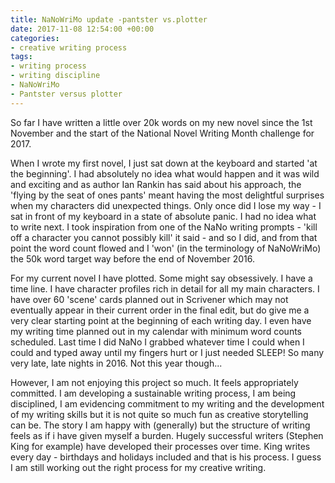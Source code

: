 ```yaml
---
title: NaNoWriMo update -pantster vs.plotter
date: 2017-11-08 12:54:00 +00:00
categories:
- creative writing process
tags:
- writing process
- writing discipline
- NaNoWriMo
- Pantster versus plotter
---
```


So far I have written a little over 20k words on my new novel since the 1st November and the start of the National Novel Writing Month challenge for 2017.

When I wrote my first novel, I just sat down at the keyboard and started 'at the beginning'.  I had absolutely no idea what would happen and it was wild and exciting and as author Ian Rankin has said about his approach, the 'flying by the seat of ones pants' meant having the most delightful surprises when my characters did unexpected things.  Only once did I lose my way - I sat in front of my keyboard in a state of absolute panic.  I had no idea what to write next. I took inspiration from one of the NaNo writing prompts - 'kill off a character you cannot possibly kill' it said - and so I did, and from that point the word count flowed and I 'won' (in the terminology of NaNoWriMo) the 50k word target way before the end of November 2016.

For my current novel I have plotted.  Some might say obsessively.  I have a time line.  I have character profiles rich in detail for all my main characters. I have over 60 'scene' cards planned out in Scrivener which may not eventually appear in their current order in the final edit, but do give me a very clear starting point at the beginning of each writing day.  I even have my writing time planned out in my calendar with minimum word counts scheduled. Last time I did NaNo I grabbed whatever time I could when I could and typed away until my fingers hurt or I just needed SLEEP!  So many very late, late nights in 2016.  Not this year though...

However, I am not enjoying this project so much.  It feels appropriately committed.  I am developing a sustainable writing process, I am being disciplined, I am evidencing commitment to my writing and the development of my writing skills but it is not quite so much fun as creative storytelling can be.  The story I am happy with (generally) but the structure of writing feels as if i have given myself a burden.  Hugely successful writers (Stephen King for example) have developed their processes over time.  King writes every day - birthdays and holidays included and that is his process. I guess I am still working out the right process for my creative writing. 